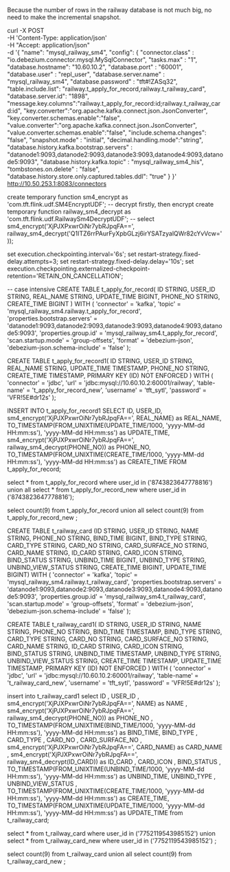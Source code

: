 Because the number of rows in the railway database is not much big, no need to make the incremental snapshot.

curl -X POST  \
-H 'Content-Type: application/json' \
-H "Accept: application/json" \
-d '{
   "name": "mysql_railway_sm4",
   "config": {
       "connector.class" : "io.debezium.connector.mysql.MySqlConnector",
       "tasks.max" : "1",
       "database.hostname": "10.60.10.2",
       "database.port" : "60001",
       "database.user" : "repl_user",
       "database.server.name" : "mysql_railway_sm4",
       "database.password" : "tft#!ZASq32",
       "table.include.list": "railway.t_apply_for_record,railway.t_railway_card",
       "database.server.id": "1898",
       "message.key.columns":"railway.t_apply_for_record:id;railway.t_railway_card:id",
       "key.converter":"org.apache.kafka.connect.json.JsonConverter",
       "key.converter.schemas.enable":"false",
       "value.converter":"org.apache.kafka.connect.json.JsonConverter",
       "value.converter.schemas.enable":"false",
       "include.schema.changes": "false",
       "snapshot.mode" : "initial",
       "decimal.handling.mode":"string",
       "database.history.kafka.bootstrap.servers" : "datanode1:9093,datanode2:9093,datanode3:9093,datanode4:9093,datanode5:9093",
       "database.history.kafka.topic" : "mysql_railway_sm4_his",
       "tombstones.on.delete" : "false",
       "database.history.store.only.captured.tables.ddl": "true"
   }
}' \
http://10.50.253.1:8083/connectors



create temporary function sm4_encrypt as 'com.tft.flink.udf.SM4EncryptUDF';
-- decrypt firstly, then encrypt
create temporary function railway_sm4_decrypt as 'com.tft.flink.udf.RailwaySm4DecryptUDF'; 
-- select sm4_encrypt('XjPJXPxwrOiNr7ybRJpqFA==', railway_sm4_decrypt('Q1ITZ6rrPAurFyXpbGLzj6irYSATzyalQWr82cYvVcw='));


set execution.checkpointing.interval='6s';
set restart-strategy.fixed-delay.attempts=3;
set restart-strategy.fixed-delay.delay='10s';
set execution.checkpointing.externalized-checkpoint-retention='RETAIN_ON_CANCELLATION';

-- case intensive
CREATE TABLE t_apply_for_record(
    ID STRING,
    USER_ID STRING,
    REAL_NAME STRING,
    UPDATE_TIME BIGINT,
    PHONE_NO STRING,
    CREATE_TIME BIGINT
) WITH (
'connector' = 'kafka',
'topic' = 'mysql_railway_sm4.railway.t_apply_for_record',
'properties.bootstrap.servers' = 'datanode1:9093,datanode2:9093,datanode3:9093,datanode4:9093,datanode5:9093',
'properties.group.id' = 'mysql_railway_sm4.t_apply_for_record',
'scan.startup.mode' = 'group-offsets',
'format' = 'debezium-json',
'debezium-json.schema-include' = 'false'
);

CREATE TABLE t_apply_for_record1(
    ID STRING,
    USER_ID STRING,
    REAL_NAME STRING,
    UPDATE_TIME TIMESTAMP,
    PHONE_NO STRING,
    CREATE_TIME TIMESTAMP,
PRIMARY KEY (ID) NOT ENFORCED
) WITH (
'connector' = 'jdbc',
'url' = 'jdbc:mysql://10.60.10.2:60001/railway',
'table-name' = 't_apply_for_record_new',
'username' = 'tft_sytl',
'password' = 'VFR!5E#dr12s'
);

INSERT INTO t_apply_for_record1
SELECT
ID,
USER_ID,
sm4_encrypt('XjPJXPxwrOiNr7ybRJpqFA==', REAL_NAME) as REAL_NAME,
TO_TIMESTAMP(FROM_UNIXTIME(UPDATE_TIME/1000, 'yyyy-MM-dd HH:mm:ss'), 'yyyy-MM-dd HH:mm:ss') as UPDATE_TIME,
sm4_encrypt('XjPJXPxwrOiNr7ybRJpqFA==', railway_sm4_decrypt(PHONE_NO)) as PHONE_NO,
TO_TIMESTAMP(FROM_UNIXTIME(CREATE_TIME/1000, 'yyyy-MM-dd HH:mm:ss'), 'yyyy-MM-dd HH:mm:ss') as CREATE_TIME
FROM t_apply_for_record;

select * from t_apply_for_record where user_id in ('8743823647778816') union all select * from t_apply_for_record_new where user_id in ('8743823647778816');

select count(9) from t_apply_for_record union all select count(9) from t_apply_for_record_new ;

CREATE TABLE t_railway_card
    (ID STRING,
    USER_ID STRING,
    NAME STRING,
    PHONE_NO STRING,
    BIND_TIME BIGINT,
    BIND_TYPE STRING,
    CARD_TYPE STRING,
    CARD_NO STRING,
    CARD_SURFACE_NO STRING,
    CARD_NAME STRING,
    ID_CARD STRING,
    CARD_ICON STRING,
    BIND_STATUS STRING,
    UNBIND_TIME BIGINT,
    UNBIND_TYPE STRING,
    UNBIND_VIEW_STATUS STRING,
    CREATE_TIME BIGINT,
    UPDATE_TIME BIGINT) WITH (
'connector' = 'kafka',
'topic' = 'mysql_railway_sm4.railway.t_railway_card',
'properties.bootstrap.servers' = 'datanode1:9093,datanode2:9093,datanode3:9093,datanode4:9093,datanode5:9093',
'properties.group.id' = 'mysql_railway_sm4.t_railway_card',
'scan.startup.mode' = 'group-offsets',
'format' = 'debezium-json',
'debezium-json.schema-include' = 'false'
);

CREATE TABLE t_railway_card1(
    ID STRING,
    USER_ID STRING,
    NAME STRING,
    PHONE_NO STRING,
    BIND_TIME TIMESTAMP,
    BIND_TYPE STRING,
    CARD_TYPE STRING,
    CARD_NO STRING,
    CARD_SURFACE_NO STRING,
    CARD_NAME STRING,
    ID_CARD STRING,
    CARD_ICON STRING,
    BIND_STATUS STRING,
    UNBIND_TIME TIMESTAMP,
    UNBIND_TYPE STRING,
    UNBIND_VIEW_STATUS STRING,
    CREATE_TIME TIMESTAMP,
    UPDATE_TIME TIMESTAMP,
PRIMARY KEY (ID) NOT ENFORCED
) WITH (
'connector' = 'jdbc',
'url' = 'jdbc:mysql://10.60.10.2:60001/railway',
'table-name' = 't_railway_card_new',
'username' = 'tft_sytl',
'password' = 'VFR!5E#dr12s'
);

insert into t_railway_card1
select
    ID ,
    USER_ID ,
    sm4_encrypt('XjPJXPxwrOiNr7ybRJpqFA==', NAME) as NAME ,
    sm4_encrypt('XjPJXPxwrOiNr7ybRJpqFA==', railway_sm4_decrypt(PHONE_NO)) as PHONE_NO ,
    TO_TIMESTAMP(FROM_UNIXTIME(BIND_TIME/1000, 'yyyy-MM-dd HH:mm:ss'), 'yyyy-MM-dd HH:mm:ss') as BIND_TIME,
    BIND_TYPE ,
    CARD_TYPE ,
    CARD_NO ,
    CARD_SURFACE_NO ,
    sm4_encrypt('XjPJXPxwrOiNr7ybRJpqFA==', CARD_NAME) as CARD_NAME ,
    sm4_encrypt('XjPJXPxwrOiNr7ybRJpqFA==', railway_sm4_decrypt(ID_CARD)) as ID_CARD ,
    CARD_ICON ,
    BIND_STATUS ,
    TO_TIMESTAMP(FROM_UNIXTIME(UNBIND_TIME/1000, 'yyyy-MM-dd HH:mm:ss'), 'yyyy-MM-dd HH:mm:ss') as UNBIND_TIME,
    UNBIND_TYPE ,
    UNBIND_VIEW_STATUS ,
    TO_TIMESTAMP(FROM_UNIXTIME(CREATE_TIME/1000, 'yyyy-MM-dd HH:mm:ss'), 'yyyy-MM-dd HH:mm:ss') as CREATE_TIME,
    TO_TIMESTAMP(FROM_UNIXTIME(UPDATE_TIME/1000, 'yyyy-MM-dd HH:mm:ss'), 'yyyy-MM-dd HH:mm:ss') as UPDATE_TIME
  from t_railway_card;

select * from t_railway_card where user_id in ('7752119543985152') union select * from t_railway_card_new where user_id in ('7752119543985152')  ;

select count(9) from t_railway_card union all select count(9) from t_railway_card_new ;  